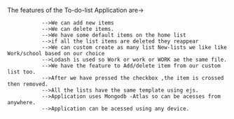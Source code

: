 The features of the To-do-list Application are->

               -->We can add new items
               -->We can delete items.
               -->We have some default items on the home list
               -->if all the list items are deleted they reappear
               -->We can custom create as many list New-lists we like like Work/school based on our choice
               -->Lodash is used so Work or work or WORK ae the same file.
               -->We have the feature to Add/delete item from our custom list too.
               -->After we have pressed the checkbox ,the item is crossed then removed.
               -->All the lists have the same template using ejs.
			   -->Application uses Mongodb -Atlas so can be acesses from anywhere.
			   -->Application can be acessed using any device.
               
               
